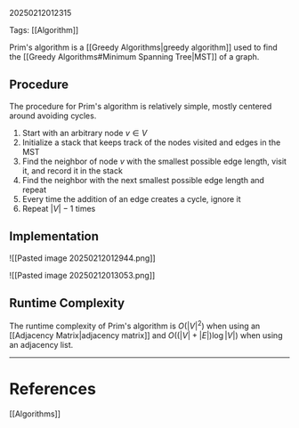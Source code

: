 20250212012315

Tags: [[Algorithm]]

Prim's algorithm is a [[Greedy Algorithms|greedy algorithm]] used to find the [[Greedy Algorithms#Minimum Spanning Tree|MST]] of a graph. 

## Procedure
The procedure for Prim's algorithm is relatively simple, mostly centered around avoiding cycles.
1. Start with an arbitrary node $v \in V$
2. Initialize a stack that keeps track of the nodes visited and edges in the MST
3. Find the neighbor of node $v$ with the smallest possible edge length, visit it, and record it in the stack
4. Find the neighbor with the next smallest possible edge length and repeat
5. Every time the addition of an edge creates a cycle, ignore it
6. Repeat $|V| - 1$ times

## Implementation
![[Pasted image 20250212012944.png]]

![[Pasted image 20250212013053.png]]

## Runtime Complexity
The runtime complexity of Prim's algorithm is $O(|V|^{2})$ when using an [[Adjacency Matrix|adjacency matrix]] and $O((|V| + |E|)\log|V|)$ when using an adjacency list. 
___
# References
[[Algorithms]]
